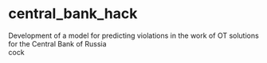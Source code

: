 # central_bank_hack
Development of a model for predicting violations in the work of OT solutions for the Central Bank of Russia <br>
cock
